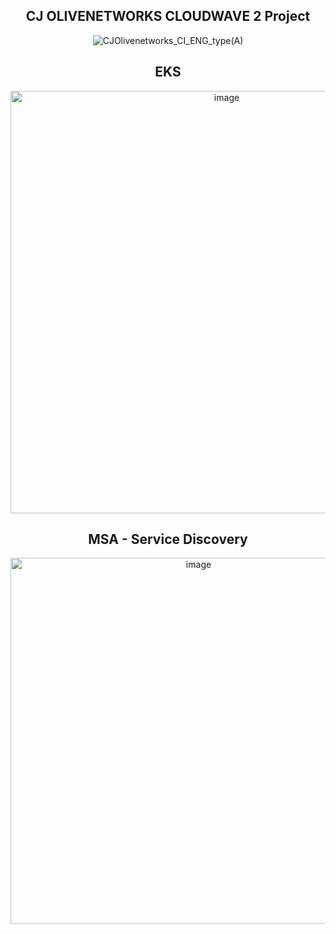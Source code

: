 <div align="center">
  
## CJ OLIVENETWORKS CLOUDWAVE 2 Project

![CJOlivenetworks_CI_ENG_type(A)](https://github.com/hann0079/cloudwave-node.js/assets/74645991/3b8f0ad4-9525-4ca0-8b1c-859ffad53db8)

## EKS
<img width="676" alt="image" src="https://github.com/hann0079/cloudwave-node.js/assets/74645991/dfed037b-33c9-49d4-b9fd-d9f6b1fcce59">

## MSA - Service Discovery
<img width="586" alt="image" src="https://github.com/hann0079/cloudwave-node.js/assets/74645991/2e5c3291-37f5-432d-b7c5-19846ff690e8">
</div>
